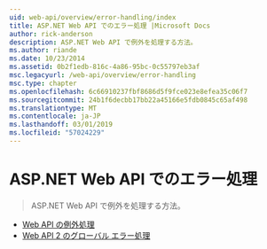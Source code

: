 ```yaml
---
uid: web-api/overview/error-handling/index
title: ASP.NET Web API でのエラー処理 |Microsoft Docs
author: rick-anderson
description: ASP.NET Web API で例外を処理する方法。
ms.author: riande
ms.date: 10/23/2014
ms.assetid: 0b2f1edb-816c-4a86-95bc-0c55797eb3af
msc.legacyurl: /web-api/overview/error-handling
msc.type: chapter
ms.openlocfilehash: 6c66910237fbf8686d5f9fce023e8efea35c06f7
ms.sourcegitcommit: 24b1f6decbb17bb22a45166e5fdb0845c65af498
ms.translationtype: MT
ms.contentlocale: ja-JP
ms.lasthandoff: 03/01/2019
ms.locfileid: "57024229"
---
```

<a name="error-handling-in-aspnet-web-api"></a>ASP.NET Web API でのエラー処理
====================
> ASP.NET Web API で例外を処理する方法。


- [Web API の例外処理](exception-handling.md)
- [Web API 2 のグローバル エラー処理](web-api-global-error-handling.md)
